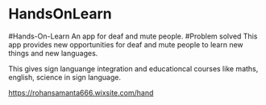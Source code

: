# HandsOnLearn
#Hands-On-Learn
An app for deaf and mute people. #Problem solved This app provides new opportunities for deaf and mute people to learn new things and new languages.

This gives sign languange integration and educationcal courses like maths, english, science in sign language.

https://rohansamanta666.wixsite.com/hand
